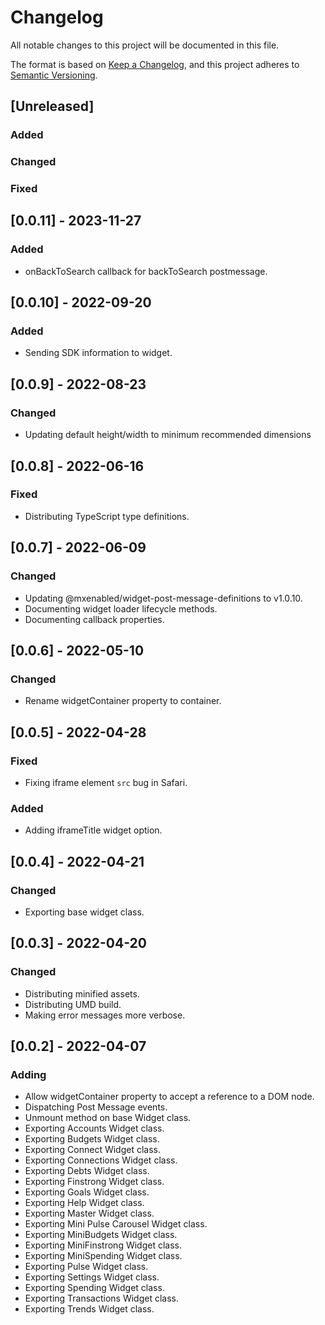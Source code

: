 # Changelog

All notable changes to this project will be documented in this file.

The format is based on [Keep a Changelog](https://keepachangelog.com/en/1.0.0/),
and this project adheres to [Semantic Versioning](https://semver.org/spec/v2.0.0.html).

## [Unreleased]

### Added

### Changed

### Fixed

## [0.0.11] - 2023-11-27

### Added

- onBackToSearch callback for backToSearch postmessage.

## [0.0.10] - 2022-09-20

### Added

- Sending SDK information to widget.

## [0.0.9] - 2022-08-23

### Changed

- Updating default height/width to minimum recommended dimensions

## [0.0.8] - 2022-06-16

### Fixed

- Distributing TypeScript type definitions.

## [0.0.7] - 2022-06-09

### Changed

- Updating @mxenabled/widget-post-message-definitions to v1.0.10.
- Documenting widget loader lifecycle methods.
- Documenting callback properties.

## [0.0.6] - 2022-05-10

### Changed

- Rename widgetContainer property to container.

## [0.0.5] - 2022-04-28

### Fixed

- Fixing iframe element `src` bug in Safari.

### Added

- Adding iframeTitle widget option.

## [0.0.4] - 2022-04-21

### Changed

- Exporting base widget class.

## [0.0.3] - 2022-04-20

### Changed

- Distributing minified assets.
- Distributing UMD build.
- Making error messages more verbose.

## [0.0.2] - 2022-04-07

### Adding

- Allow widgetContainer property to accept a reference to a DOM node.
- Dispatching Post Message events.
- Unmount method on base Widget class.
- Exporting Accounts Widget class.
- Exporting Budgets Widget class.
- Exporting Connect Widget class.
- Exporting Connections Widget class.
- Exporting Debts Widget class.
- Exporting Finstrong Widget class.
- Exporting Goals Widget class.
- Exporting Help Widget class.
- Exporting Master Widget class.
- Exporting Mini Pulse Carousel Widget class.
- Exporting MiniBudgets Widget class.
- Exporting MiniFinstrong Widget class.
- Exporting MiniSpending Widget class.
- Exporting Pulse Widget class.
- Exporting Settings Widget class.
- Exporting Spending Widget class.
- Exporting Transactions Widget class.
- Exporting Trends Widget class.
